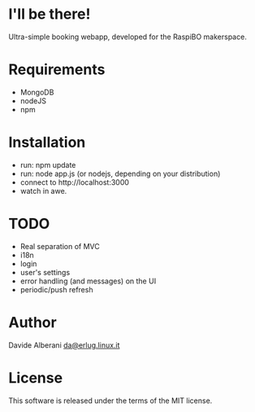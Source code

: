 I'll be there!
==============

Ultra-simple booking webapp, developed for the RaspiBO makerspace.


Requirements
============

* MongoDB
* nodeJS
* npm

Installation
============

* run: npm update
* run: node app.js (or nodejs, depending on your distribution)
* connect to http://localhost:3000
* watch in awe.


TODO
====

* Real separation of MVC
* i18n
* login
* user's settings
* error handling (and messages) on the UI
* periodic/push refresh


Author
======

Davide Alberani <da@erlug.linux.it>

License
=======

This software is released under the terms of the MIT license.

